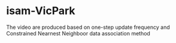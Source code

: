 # isam-VicPark
The video are produced based on one-step update frequency and Constrained Nearnest Neighboor data association method


 

